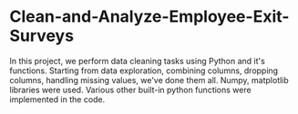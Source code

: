 # Clean-and-Analyze-Employee-Exit-Surveys

In this project, we perform data cleaning tasks using Python and it's functions. Starting from data exploration, combining columns, dropping columns, handling missing values, we've done them all. Numpy, matplotlib libraries were used. Various other built-in python functions were implemented in the code.

